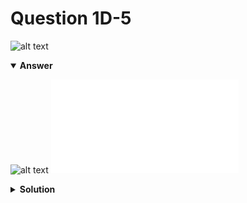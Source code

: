 # Question 1D-5
![alt text](q1D-5.png)

<details open>
<summary><b>Answer</b></summary>

![alt text](a1D-5.svg)
![alt text](a1D-5.py)
</details>

<details>
<summary><b>Solution</b></summary>

![alt text](s1D-5.png)
</details>
